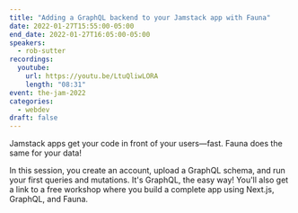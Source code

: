 ```yaml
---
title: "Adding a GraphQL backend to your Jamstack app with Fauna"
date: 2022-01-27T15:55:00-05:00
end_date: 2022-01-27T16:05:00-05:00
speakers:
  - rob-sutter
recordings:
  youtube:
    url: https://youtu.be/LtuQliwLORA
    length: "08:31"
event: the-jam-2022
categories:
  - webdev
draft: false
---
```


Jamstack apps get your code in front of your users—fast. Fauna does the same for your data!

In this session, you create an account, upload a GraphQL schema, and run your first queries and mutations. It's GraphQL, the easy way! You'll also get a link to a free workshop where you build a complete app using Next.js, GraphQL, and Fauna.

